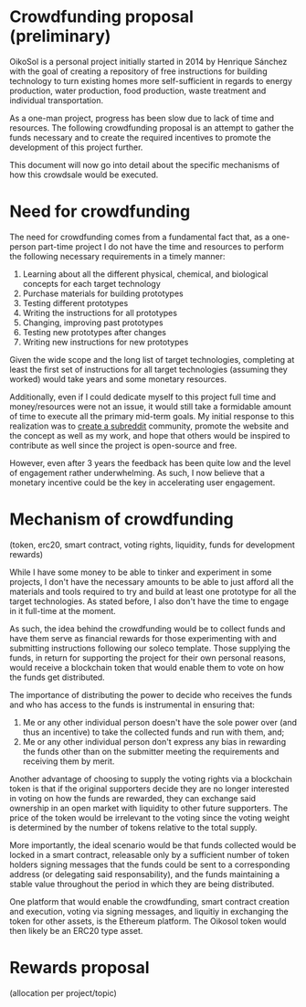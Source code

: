 # Crowdfunding proposal (preliminary)

OikoSol is a personal project initially started in 2014 by Henrique Sánchez with the goal of creating a repository of free instructions for building technology to turn existing homes more self-sufficient in regards to energy production, water production, food production, waste treatment and individual transportation.

As a one-man project, progress has been slow due to lack of time and resources. The following crowdfunding proposal is an attempt to gather the funds necessary and to create the required incentives to promote the development of this project further.

This document will now go into detail about the specific mechanisms of how this crowdsale would be executed.

# Need for crowdfunding

The need for crowdfunding comes from a fundamental fact that, as a one-person part-time project I do not have the time and resources to perform the following necessary requirements in a timely manner:

1) Learning about all the different physical, chemical, and biological concepts for each target technology
2) Purchase materials for building prototypes
2) Testing different prototypes
3) Writing the instructions for all prototypes
4) Changing, improving past prototypes
5) Testing new prototypes after changes
6) Writing new instructions for new prototypes

Given the wide scope and the long list of target technologies, completing at least the first set of instructions for all target technologies (assuming they worked) would take years and some monetary resources.

Additionally, even if I could dedicate myself to this project full time and money/resources were not an issue, it would still take a formidable amount of time to execute all the primary mid-term goals. My initial response to this realization was to [create a subreddit](https://www.reddit.com/r/OikoSol/) community, promote the website and the concept as well as my work, and hope that others would be inspired to contribute as well since the project is open-source and free.

However, even after 3 years the feedback has been quite low and the level of engagement rather underwhelming. As such, I now believe that a monetary incentive could be the key in accelerating user engagement.

# Mechanism of crowdfunding

(token, erc20, smart contract, voting rights, liquidity, funds for development rewards)

While I have some money to be able to tinker and experiment in some projects, I don't have the necessary amounts to be able to just afford all the materials and tools required to try and build at least one prototype for all the target technologies. As stated before, I also don't have the time to engage in it full-time at the moment.

As such, the idea behind the crowdfunding would be to collect funds and have them serve as financial rewards for those experimenting with and submitting instructions following our soleco template. Those supplying the funds, in return for supporting the project for their own personal reasons, would receive a blockchain token that would enable them to vote on how the funds get distributed.

The importance of distributing the power to decide who receives the funds and who has access to the funds is instrumental in ensuring that:

1) Me or any other individual person doesn't have the sole power over (and thus an incentive) to take the collected funds and run with them, and;
2) Me or any other individual person don't express any bias in rewarding the funds other than on the submitter meeting the requirements and receiving them by merit.

Another advantage of choosing to supply the voting rights via a blockchain token is that if the original supporters decide they are no longer interested in voting on how the funds are rewarded, they can exchange said ownership in an open market with liquidity to other future supporters. The price of the token would be irrelevant to the voting since the voting weight is determined by the number of tokens relative to the total supply.

More importantly, the ideal scenario would be that funds collected would be locked in a smart contract, releasable only by a sufficient number of token holders signing messages that the funds could be sent to a corresponding address (or delegating said responsability), and the funds maintaining a stable value throughout the period in which they are being distributed.

One platform that would enable the crowdfunding, smart contract creation and execution, voting via signing messages, and liquitiy in exchanging the token for other assets, is the Ethereum platform. The Oikosol token would then likely be an ERC20 type asset.

# Rewards proposal

(allocation per project/topic)
